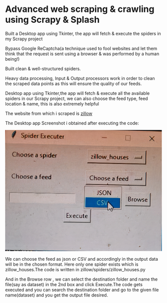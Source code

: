 # Advanced web scraping & crawling using Scrapy & Splash
Built a Desktop app using Tkinter, the app will fetch &amp; execute the spiders in my Scrapy project

Bypass Google ReCaptcha(a technique used to fool websites and let them think that the request is sent using a browser & was performed by a human being!)

Built clean & well-structured spiders.

Heavy data processing, Input & Output processors work in order to clean the scraped data points as this will ensure the quality of our feeds.

Desktop app using Tkinter,the app will fetch & execute all the available spiders in our Scrapy project, we can also choose the feed type, feed location & name, 
this is also extremely helpful 

The website from which i scraped is [zillow](https://www.zillow.com)

The Desktop app Screenshot i obtained after executing the code:

[![Product Name Screen Shot][product-screenshot]](https://www.linkpicture.com/q/desktop_app_tkinter.jpg)

[product-screenshot]: desktop_app_tkinter.jpg

We can choose the feed as json or CSV and accordingly in the output data will be in the chosen format. Here only one spider exists which is zillow_houses.The code is written in zillow/spiders/zillow_houses.py

And in the Browse row ,  we can select the destination folder and name the file(say as dataset) in the 2nd box and click Execute.The code gets executed and you can search the destination folder and go to the given file name(dataset) and you get the output file desired.

